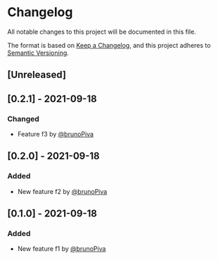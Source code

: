 # Changelog
All notable changes to this project will be documented in this file.

The format is based on [Keep a Changelog](https://keepachangelog.com/en/1.0.0/),
and this project adheres to [Semantic Versioning](https://semver.org/spec/v2.0.0.html).

## [Unreleased]

## [0.2.1] - 2021-09-18
### Changed
- Feature f3 by [@brunoPiva](https://github.com/brunoPiva)

## [0.2.0] - 2021-09-18
### Added
- New feature f2 by [@brunoPiva](https://github.com/brunoPiva)

## [0.1.0] - 2021-09-18
### Added
- New feature f1 by [@brunoPiva](https://github.com/brunoPiva)
